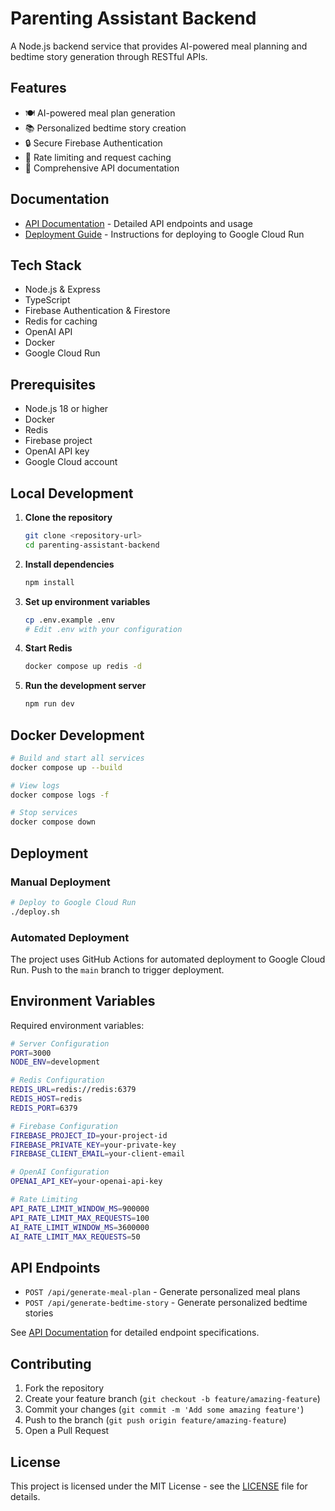 # Parenting Assistant Backend

A Node.js backend service that provides AI-powered meal planning and bedtime story generation through RESTful APIs.

## Features

- 🍽️ AI-powered meal plan generation
- 📚 Personalized bedtime story creation
- 🔒 Secure Firebase Authentication
- 🚀 Rate limiting and request caching
- 📝 Comprehensive API documentation

## Documentation

- [API Documentation](API.md) - Detailed API endpoints and usage
- [Deployment Guide](deploy.sh) - Instructions for deploying to Google Cloud Run

## Tech Stack

- Node.js & Express
- TypeScript
- Firebase Authentication & Firestore
- Redis for caching
- OpenAI API
- Docker
- Google Cloud Run

## Prerequisites

- Node.js 18 or higher
- Docker
- Redis
- Firebase project
- OpenAI API key
- Google Cloud account

## Local Development

1. **Clone the repository**

   ```bash
   git clone <repository-url>
   cd parenting-assistant-backend
   ```

2. **Install dependencies**

   ```bash
   npm install
   ```

3. **Set up environment variables**

   ```bash
   cp .env.example .env
   # Edit .env with your configuration
   ```

4. **Start Redis**

   ```bash
   docker compose up redis -d
   ```

5. **Run the development server**
   ```bash
   npm run dev
   ```

## Docker Development

```bash
# Build and start all services
docker compose up --build

# View logs
docker compose logs -f

# Stop services
docker compose down
```

## Deployment

### Manual Deployment

```bash
# Deploy to Google Cloud Run
./deploy.sh
```

### Automated Deployment

The project uses GitHub Actions for automated deployment to Google Cloud Run.
Push to the `main` branch to trigger deployment.

## Environment Variables

Required environment variables:

```bash
# Server Configuration
PORT=3000
NODE_ENV=development

# Redis Configuration
REDIS_URL=redis://redis:6379
REDIS_HOST=redis
REDIS_PORT=6379

# Firebase Configuration
FIREBASE_PROJECT_ID=your-project-id
FIREBASE_PRIVATE_KEY=your-private-key
FIREBASE_CLIENT_EMAIL=your-client-email

# OpenAI Configuration
OPENAI_API_KEY=your-openai-api-key

# Rate Limiting
API_RATE_LIMIT_WINDOW_MS=900000
API_RATE_LIMIT_MAX_REQUESTS=100
AI_RATE_LIMIT_WINDOW_MS=3600000
AI_RATE_LIMIT_MAX_REQUESTS=50
```

## API Endpoints

- `POST /api/generate-meal-plan` - Generate personalized meal plans
- `POST /api/generate-bedtime-story` - Generate personalized bedtime stories

See [API Documentation](API.md) for detailed endpoint specifications.

## Contributing

1. Fork the repository
2. Create your feature branch (`git checkout -b feature/amazing-feature`)
3. Commit your changes (`git commit -m 'Add some amazing feature'`)
4. Push to the branch (`git push origin feature/amazing-feature`)
5. Open a Pull Request

## License

This project is licensed under the MIT License - see the [LICENSE](LICENSE) file for details.
